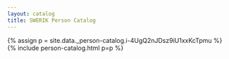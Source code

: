 ```yaml
---
layout: catalog
title: SWERIK Person Catalog
---
```

{% assign p = site.data._person-catalog.i-4UgQ2nJDsz9iU1xxKcTpmu %}
{% include person-catalog.html p=p %}

